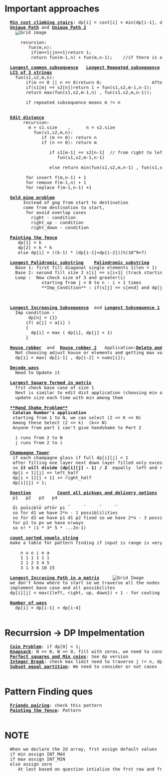 # Important approaches

  <pre>
  <b><a href="https://github.com/teja963/Advanced-DSA/blob/master/Dynamic_programming/6_min_cost_climbing_stairs.cpp">Min cost climbing stairs</a></b>: dp[i] = cost[i] + min(dp[i-1], dp[i-2])
  <b><a href="https://github.com/teja963/DSA_All_Models/blob/master/Dynamic_programming/12.%20Unique%20path.cpp">Unique Path</a></b> and <b><a href="https://github.com/teja963/DSA_All_Models/blob/master/Dynamic_programming/12_1.%20Unique%20Path%202.cpp">Unique Path 2</a></b>
    <img alt="Grid image" src="https://github.com/teja963/DSA_All_Models/blob/master/Dynamic_programming/images/robot2.jpg">
      
      recursion:
         fun(m,n):
          if(m==1||n==1)return 1;
          return fun(m-1,n) + fun(m,n-1);    //if there is a obstacle fill 0 instead of this 
   
  <b><a href="https://github.com/teja963/DSA-and-MYSQL/blob/master/Dynamic_programming/17.%20Longest%20Common%20Subsequence.cpp">Longest common subsequence</a></b>   <b><a href="https://github.com/teja963/Advanced-DSA/blob/master/Dynamic_programming/19.%20Longest%20Repeated%20Subsequence.cpp">Longest Repeated subsequence</a></b>     Application:<b><a href="https://github.com/teja963/DSA-and-MYSQL/blob/master/Dynamic_programming/28.%20Delete%20operations%20for%202%20string.cpp">Delete operations for 2 string</a></b>       <b><a href="https://github.com/teja963/Advanced-DSA/blob/master/Dynamic_programming/32.%20Form%20Palindrome.cpp">Form Palindrome</a></b>
  <b><a href="https://github.com/teja963/Advanced-DSA/blob/master/Dynamic_programming/21.%20LCS%20of%20three%20strings.cpp">LCS of 3 strings</a></b>	
  	fun(s1,s2,m,n):
  		if(m == 0 || n == 0)return 0;					After finding length of common subsequene                            first half anf second half are equal rgt
  		if(s1[m] == s2[n])return 1 + fun(s1,s2,m-1,n-1);		s1.size() + s2.size() - 2*dp[ s1.size ][ s2.size ]            string = "teja" , ans_string = "tejaajet" 
  		return max(fun(s1,s2,m-1,n) , fun(s1,s2,m,n-1));                                                                           if we observer carefully ans_string_frst_half = "teja", ans_string_second_half = "ajet", which is reverse of string
  		
  		if repeated subsequence means m != n                                                                                           so ans = n - dp[n][n], where n is size of given string 

              
  <b><a href="https://github.com/teja963/DSA-and-MYSQL/blob/master/Dynamic_programming/14.%20Edit%20Distance.cpp">Edit distance</a></b>
       recursion:
         m = s1.size    ,      n = s2.size
           fun(s1,s2,m,n):
              if (m == 0): return n                            eg:   a   b   c
              if (n == 0): return m                                  b   c   d
              
                 if s1[m-1] == s2[n-1]  // from right to left if matcher we will decrement both
                    fun(s1,s2,m-1,n-1)
                    
                 else return min(fun(s1,s2,m,n-1) , fun(s1,s2,m-1,n) ,fun(s1,s2,m-1,n-1)) + 1
                 
        for insert f(m,n-1) + 1
        for remove f(m-1,n) + 1
        for replace f(m-1,n-1) +1 
        
  <b><a href="https://github.com/teja963/DSA-and-MYSQL/blob/master/Dynamic_programming/11.%20Gold%20Mine%20Problem.cpp">Gold mine problem</a></b>                                                                       <b><a href="https://github.com/teja963/Advanced-DSA/blob/master/Dynamic_programming/11_1.%20Broken%20blocks.cpp">Broken blocks</a></b>
       Instead of gng from start to destination                 Same Logic, but if there is wooden blocks consider all -1,
       come from destination to start,                          then we need to make max(down, diag_up, diag_down, 0); - Imp condition
        for avoid overlap cases                      
          right - condition                                                                                          
          right_up - condition
          right_down - condition
          
  <b><a href="https://github.com/teja963/DSA-and-MYSQL/blob/master/Dynamic_programming/15.%20Painting%20the%20fence.cpp">Painting the fence</a></b>
     dp[1] = k
     dp[2] = k * k
     else dp[i] = ((k-1) * (dp[i-1]+dp[i-2]))%(10^9+7)
     
  <b><a href="https://github.com/teja963/DSA-and-MYSQL/blob/master/Dynamic_programming/18.%20Longest%20Palindromic%20Substring.cpp">Longest Palidromic substring</a></b>    <b><a href="https://leetcode.com/problems/palindromic-substrings/">Palindromic substring</a></b>
    Base 1: first fill diagonal single elements 1(len = 1)
    Base 2: second fill size 2 s[i] == s[i+1] (track starting index i)
    Loop :  Now check size of 3 and greater(i)
              starting from j = 0 to n - i + 1 times
              **Imp_Condition** : if(s[j] == s[end] and dp[j+1][end-1] == 1)  // then it is a palindrome 
                                                                                 Update starting index and
                                                                                 max length
              
  <b><a href="https://github.com/teja963/DSA-and-MYSQL/blob/master/Dynamic_programming/20.%20Longest%20Increasing%20Subsequence.cpp">Longest Increasing Subsequence</a></b>  and <b><a href="https://github.com/teja963/DSA-and-MYSQL/blob/master/Dynamic_programming/24.%20Longest%20Subsequence-1.cpp">Longest Subsequence 1</a></b> and <b><a href="https://github.com/teja963/DSA-and-MYSQL/blob/master/Dynamic_programming/22.%20Maximum%20Increasing%20Subsequence.cpp">Maximum increasing subsequence</a></b>    Extension:<b><a href="https://github.com/teja963/Advanced-DSA/blob/master/Dynamic_programming/36.%20Russian%20Dolls%20envelopes.cpp">Russian Dolls Envelopes</a></b>
    Imp condition :                                                                        For russian dolls probelms convert into LIS by fixing one parameter inreasing
         dp[n] = {1}                                                                       after getting variable paramter find LIS 
        if( a[j] < a[i] )                                              
        {
          dp[i] = max ( dp[i], dp[j] + 1)
        }
        
  <b><a href="https://github.com/teja963/Advanced-DSA/blob/master/Dynamic_programming/10.%20House%20robber.cpp">House robber</a></b>  and  <b><a href="https://github.com/teja963/Advanced-DSA/blob/master/Dynamic_programming/10_1.%20%20House%20robber%202.cpp">House robber 2</a></b>   Application:<b><a href="https://github.com/teja963/Advanced-DSA/blob/master/Dynamic_programming/30.%20Delete%20and%20Earn.cpp">Delete and Earn</a></b> 
    Not choosing adjust house or elements and getting max value
    dp[i] = max( dp[i-1] , dp[i-2] + nums[i]);
    
  <b><a href="https://github.com/teja963/DSA-and-MYSQL/blob/master/Dynamic_programming/23.%20Decode%20Ways.cpp">Decode ways</a></b>
    Need to Update it 
    
  <b><a href="https://github.com/teja963/DSA-and-MYSQL/blob/master/Dynamic_programming/26.%20Largest%20Square%20formed%20in%20Matrix.cpp">Largest Square formed in matrix</a></b>
    frst check base case of size 1                                            1 1
    Next is similar to edit dist application (choosing min among 3 ways)      1  mat[i][j] == 1 in directions 
    update size each time with min among them
    
  <b><a href="https://github.com/teja963/DSA-and-MYSQL/blob/master/Dynamic_programming/27.%20Handshake.cpp">**Hand Shake Problem**</a></b>
   <b>Catalan Number's application</b>
   starting from 1 to N, we can select (2 <= K <= N)
   Among these Select (2 <= k)  (k<= N)
   Anyone from part 1 can't give handshake to Part 2
   
    i runs from 2 to N
    j runs from 2 to i
    
  <b><a href="https://github.com/teja963/Advanced-DSA/blob/master/Dynamic_programming/29.%20Champagne%20Tower.cpp">Champagne Tower</a></b>
   if each champagne glass if full dp[i][j] = 1
   after filling one layer next down layer filled only excess water in top
   so <b>it will divide (dp[i][j] - 1) / 2 </b> equally  left and right
   dp[i + 1][j] += left_half
   dp[i + 1][j + 1] += right_half
   dp[i][j] = 1; 
  
  <b><a href="https://leetcode.com/problems/count-all-valid-pickup-and-delivery-options/">Question</a></b>          <b><a href="https://github.com/teja963/Advanced-DSA/blob/master/Dynamic_programming/31.%20Count%20all%20pick%20ups%20and%20delivery%20options.cpp">Count all pickups and delivery options</a></b>                 
   p1   p2   p3   p4 
   _    _    _    _     _     _     _     _ 
   di possible after pi
   so for d1 we have 2*n - 1 possiblilities
   so for d2 we have p1 d1 p2 fixed so we have 2*n - 3 possibilities ...........
   for p1 to pn we have n!ways
   so n! * (1 * 3* 5 * ...2n-1)
   
  <b><a href="https://github.com/teja963/Advanced-DSA/blob/master/Dynamic_programming/33.%20count%20sorted%20vowels%20string.cpp">count sorted vowels string</a></b>
  make a table for pattern finding if input is range is very small, then curr o/p is dependent on prev o/p
  
	  n u o i e a
	  1 1 1 1 1 1
	  2 1 2 3 4 5
	  3 1 3 6 10 15 
	  
  <b><a href="https://github.com/teja963/Advanced-DSA/blob/master/Dynamic_programming/34.%20Longest%20Increasing%20path%20in%20a%20matrix.cpp">Longest Incrasing Path in a matrix</a></b>     <img alt= "Grid Image" src="https://github.com/teja963/Advanced-DSA/blob/master/Dynamic_programming/images/grid1.jpg">
  we don't know where to start so we traverse all the nodes                     make recursive block diagrams for each cell and possibilities
  implement base case and all possibilites
  dp[i][j] = max({left, right, up, down}) + 1 - for couting this step
  
  <b><a href="https://github.com/teja963/Advanced-DSA/blob/master/Dynamic_programming/38.%20Number%20of%20ways.cpp">Number of ways</a></b>
  	dp[i] = dp[i-1] + dp[i-4]
  </pre>

# Recurrsion -> DP Impelmentation

  <pre>
  <b><a href="https://github.com/teja963/Advanced-DSA/blob/master/Dynamic_programming/1.%20coin%20problem.cpp">Coin Problem</a></b>: if dp[0] = 1;
  <b><a href="https://github.com/teja963/Advanced-DSA/blob/master/Dynamic_programming/2.%20knapsack%200-1.cpp">Knapsack</a></b>: N == 0, W == 0, fill with zeros, we need to consider or not cases
  <b><a href="https://github.com/teja963/Advanced-DSA/blob/master/Dynamic_programming/4.%20Perfect%20Squares.cpp">Perfect squares and Min coins</a></b>: See dp version
  <b><a href="https://github.com/teja963/Advanced-DSA/blob/master/Dynamic_programming/5.%20Integer%20Break.cpp">Integer Break</a></b>: check max limit need to traverse j != n, dp[i] = max(dp[i], j * dp[i-j])
  <b><a href="https://github.com/teja963/Advanced-DSA/blob/master/Dynamic_programming/8.%20subset%20equal%20partition.cpp">Subset equal partition</a></b>: We need to consider or not cases
  </pre>

# Pattern Finding ques

  <pre>
  <b><a href="https://github.com/teja963/Advanced-DSA/blob/master/Dynamic_programming/9.%20frnds%20paring.cpp">Friends pairing</a></b>: check this pattern
  <b><a href="https://github.com/teja963/Advanced-DSA/blob/master/Dynamic_programming/15.%20Painting%20the%20fence.cpp">Painting the fence</a></b>: Pattern
  </pre>

# NOTE

  <pre>
  When we declare the 2d array, frst assign default values
  if min assign INT_MAX
  if max assign INT_MIN
  else assign zero
     At last based on question intialize the frst row and frst col base conditions 
  </pre>
